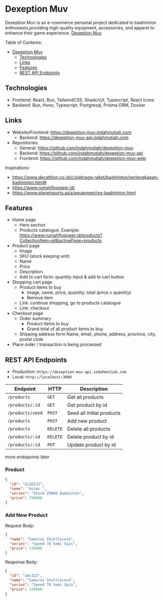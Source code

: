 # Dexeption Muv

Dexeption Muv is an e-commerce personal project dedicated to badminton enthusiasts,providing high-quality equipment, accessories, and apparel to enhance their game experience.
[Dexeption Muv](https://dexeption-muv.indahmutiah.com)

Table of Contents:

- [Dexeption Muv](#dexeption-muv)
  - [Technologies](#technologies)
  - [Links](#links)
  - [Features](#features)
  - [REST API Endpoints](#rest-api-endpoints)

## Technologies

- Frontend: React, Bun, TailwindCSS, ShadcnUI, Typescript, React Icons
- Backend: Bun, Hono, Typescript, Postgresql, Prisma ORM, Docker

## Links

- Website/Frontend: <https://dexeption-muv.indahmutiah.com>
  - Backend: <https://dexeption-muv-api.indahmutiah.com>
- Repositories:
  - General: <https://github.com/indahmutiah/dexeption-muv>
  - Backend: <https://github.com/indahmutiah/dexeption-muv-api>
  - Frontend: <https://github.com/indahmutiah/dexeption-muv-web>

Inspirations:

- <https://www.decathlon.co.id/c/olahraga-raket/badminton/perlengkapan-badminton.html#>
- <https://www.rumahflypower.id/>
- <https://www.planetsports.asia/equipment/eq-badminton.html>

## Features

- Home page
  - Hero section
  - Products catalogue. Example: <https://www.rumahflypower.id/products?CollectionItem=all&activePage=products>
- Product page
  - Image
  - SKU (stock keeping unit)
  - Name
  - Price
  - Description
  - Add to cart form: quantity input & add to cart button
- Shopping cart page
  - Product items to buy
    - Image, name, price, quantity, total (price x quantity)
    - Remove item
  - Link: continue shopping, go to products catalogue
  - Link: checkout
- Checkout page
  - Order summary
    - Product items to buy
    - Grand total of all product items to buy
  - Shipping address form
    Name, email, phone, address, province, city, postal code
- Place order / transaction is being processed

## REST API Endpoints

- Production: `https://dexeption-muv-api.indahmutiah.com`
- Local: `http://localhost:3000`

| Endpoint         | HTTP     | Description               |
| ---------------- | -------- | ------------------------- |
| `/products`      | `GET`    | Get all products          |
| `/products/:id`  | `GET`    | Get product by id         |
| `/products/seed` | `POST`   | Seed all initial products |
| `/products`      | `POST`   | Add new product           |
| `/products`      | `DELETE` | Delete all products       |
| `/products/:id`  | `DELETE` | Delete product by id      |
| `/products/:id`  | `PUT`    | Update product by id      |

more endopoints later

### Product

```json
{
  "id": "ULID123",
  "name": "Astec ",
  "series": "Storm Z9000 Badminton",
  "price": 799000
}
```

### Add New Product

Request Body:

```json
{
  "name": "Samurai Shuttlecock",
  "series": "Speed 78 Semi Spin",
  "price": 135000
}
```

Response Body:

```json
{
  "id": "abc123",
  "name": "Samurai Shuttlecock",
  "series": "Speed 78 Semi Spin",
  "price": 120000
}
```
